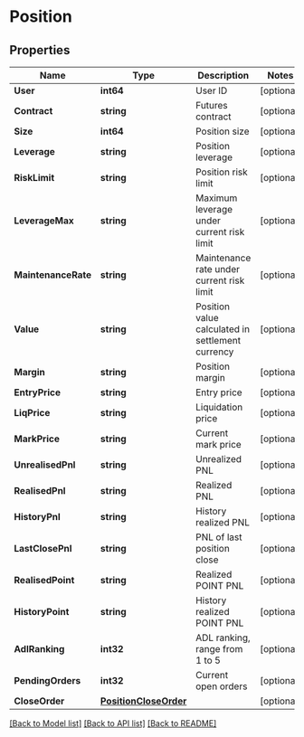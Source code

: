 # Position

## Properties
Name | Type | Description | Notes
------------ | ------------- | ------------- | -------------
**User** | **int64** | User ID | [optional] 
**Contract** | **string** | Futures contract | [optional] 
**Size** | **int64** | Position size | [optional] 
**Leverage** | **string** | Position leverage | [optional] 
**RiskLimit** | **string** | Position risk limit | [optional] 
**LeverageMax** | **string** | Maximum leverage under current risk limit | [optional] 
**MaintenanceRate** | **string** | Maintenance rate under current risk limit | [optional] 
**Value** | **string** | Position value calculated in settlement currency | [optional] 
**Margin** | **string** | Position margin | [optional] 
**EntryPrice** | **string** | Entry price | [optional] 
**LiqPrice** | **string** | Liquidation price | [optional] 
**MarkPrice** | **string** | Current mark price | [optional] 
**UnrealisedPnl** | **string** | Unrealized PNL | [optional] 
**RealisedPnl** | **string** | Realized PNL | [optional] 
**HistoryPnl** | **string** | History realized PNL | [optional] 
**LastClosePnl** | **string** | PNL of last position close | [optional] 
**RealisedPoint** | **string** | Realized POINT PNL | [optional] 
**HistoryPoint** | **string** | History realized POINT PNL | [optional] 
**AdlRanking** | **int32** | ADL ranking, range from 1 to 5 | [optional] 
**PendingOrders** | **int32** | Current open orders | [optional] 
**CloseOrder** | [**PositionCloseOrder**](Position_close_order.md) |  | [optional] 

[[Back to Model list]](../README.md#documentation-for-models) [[Back to API list]](../README.md#documentation-for-api-endpoints) [[Back to README]](../README.md)


